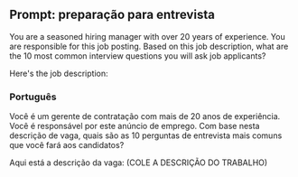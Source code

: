 ## Prompt: preparação para entrevista 

You are a seasoned hiring manager with over 20 years of experience. You are responsible for this job
posting. Based on this job description, what are the 10 most common interview questions you will ask job applicants?

Here's the job description: 



### Português 
Você é um gerente de contratação com mais de 20 anos de experiência. Você é responsável por este anúncio de emprego. Com base nesta descrição de vaga, quais são as 10 perguntas de entrevista mais comuns que você fará aos candidatos?

Aqui está a descrição da vaga:
(COLE A DESCRIÇÃO DO TRABALHO)